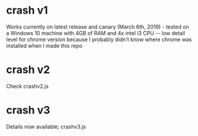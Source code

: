 # crash v1
Works currently on latest release and canary (March 6th, 2019) - tested on a Windows 10 machine with 4GB of RAM and 4x intel i3 CPU -- low detail level for chrome version because I probably didn't know where chrome was installed when I made this repo

# crash v2
Check crashv2.js

# crash v3
Details now available; crashv3.js
